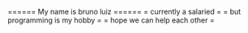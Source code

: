====== My name is bruno luiz ======
=      currently a salaried       =
=   but programming is my hobby   =
=   hope we can help each other   =


